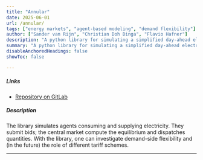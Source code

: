 ```yaml
---
title: "Annular"
date: 2025-06-01
url: /annular/
tags: ["energy markets", "agent-based modeling", "demand flexibility"]
author: ["Sander van Rijn", "Christian Doh Dinga", "Flavio Hafner"]
description: "A python library for simulating a simplified day-ahead electricity market."
summary: "A python library for simulating a simplified day-ahead electricity market."
disableAnchoredHeadings: false
showToc: false

---
```

##### Links

- [Repository on GitLab](https://gitlab.tudelft.nl/demoses/annular)


##### Description

The library simulates agents consuming and supplying electricity. They submit
bids; the central market compute the equilibrium and dispatches
quantities. With the library, one can investigate demand-side flexibility
and (in the future) the role of different tariff schemes.


---


